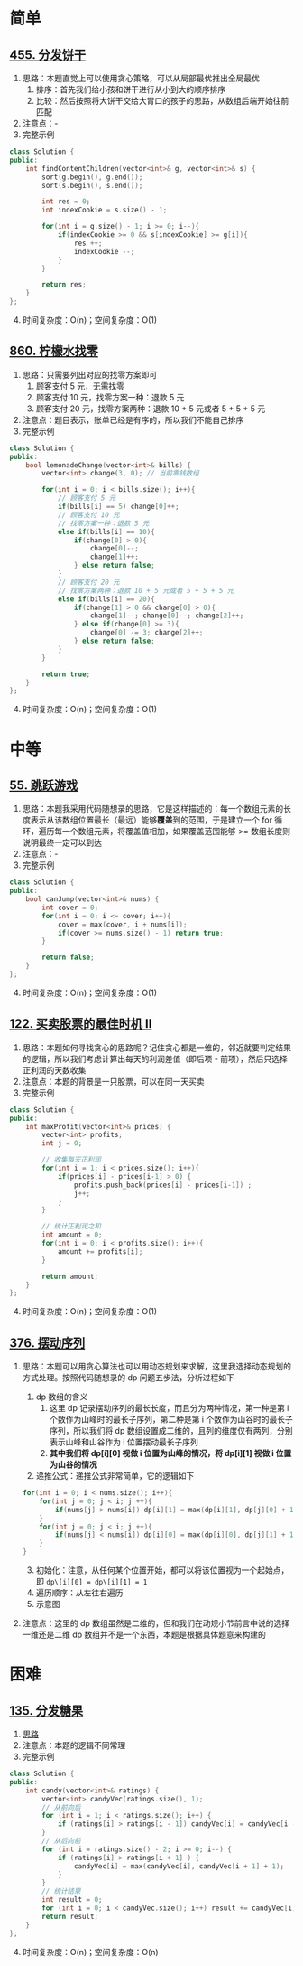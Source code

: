  # 简单

## [455. 分发饼干](https://leetcode.cn/problems/assign-cookies/)

1. 思路：本题直觉上可以使用贪心策略，可以从局部最优推出全局最优
   1. 排序：首先我们给小孩和饼干进行从小到大的顺序排序
   2. 比较：然后按照将大饼干交给大胃口的孩子的思路，从数组后端开始往前匹配
2. 注意点：-
3. 完整示例

```c++
class Solution {
public:
    int findContentChildren(vector<int>& g, vector<int>& s) {
        sort(g.begin(), g.end());
        sort(s.begin(), s.end());

        int res = 0;
        int indexCookie = s.size() - 1;

        for(int i = g.size() - 1; i >= 0; i--){
            if(indexCookie >= 0 && s[indexCookie] >= g[i]){
                res ++;
                indexCookie --;
            }
        }

        return res;
    }
};
```

4. 时间复杂度：O(n)；空间复杂度：O(1)

## [860. 柠檬水找零](https://leetcode.cn/problems/lemonade-change/)

1. 思路：只需要列出对应的找零方案即可
   1. 顾客支付 5 元，无需找零
   2. 顾客支付 10 元，找零方案一种：退款 5 元
   3. 顾客支付 20 元，找零方案两种：退款 10 + 5 元或者 5 + 5 + 5 元
2. 注意点：题目表示，账单已经是有序的，所以我们不能自己排序
3. 完整示例

```c++
class Solution {
public:
    bool lemonadeChange(vector<int>& bills) {
        vector<int> change(3, 0); // 当前零钱数组

        for(int i = 0; i < bills.size(); i++){
            // 顾客支付 5 元
            if(bills[i] == 5) change[0]++;
            // 顾客支付 10 元
            // 找零方案一种：退款 5 元
            else if(bills[i] == 10){
                if(change[0] > 0){
                    change[0]--;
                    change[1]++;
                } else return false;
            }
            // 顾客支付 20 元
            // 找零方案两种：退款 10 + 5 元或者 5 + 5 + 5 元
            else if(bills[i] == 20){
                if(change[1] > 0 && change[0] > 0){
                    change[1]--; change[0]--; change[2]++;
                } else if(change[0] >= 3){
                    change[0] -= 3; change[2]++;
                } else return false;
            }
        }

        return true;
    }
};
```

4. 时间复杂度：O(n)；空间复杂度：O(1)

# 中等

## [55. 跳跃游戏](https://leetcode.cn/problems/jump-game/)

1. 思路：本题我采用代码随想录的思路，它是这样描述的：每一个数组元素的长度表示从该数组位置最长（最远）能够**覆盖**到的范围，于是建立一个 for 循环，遍历每一个数组元素，将覆盖值相加，如果覆盖范围能够 >= 数组长度则说明最终一定可以到达
2. 注意点：-
3. 完整示例

```c++
class Solution {
public:
    bool canJump(vector<int>& nums) {
        int cover = 0;
        for(int i = 0; i <= cover; i++){
            cover = max(cover, i + nums[i]);
            if(cover >= nums.size() - 1) return true;
        }

        return false;
    }
};
```

4. 时间复杂度：O(n)；空间复杂度：O(1)

## [122. 买卖股票的最佳时机 II](https://leetcode.cn/problems/best-time-to-buy-and-sell-stock-ii/)

1. 思路：本题如何寻找贪心的思路呢？记住贪心都是一维的，邻近就要判定结果的逻辑，所以我们考虑计算出每天的利润差值（即后项 - 前项），然后只选择正利润的天数收集
2. 注意点：本题的背景是一只股票，可以在同一天买卖
3. 完整示例

```c++
class Solution {
public:
    int maxProfit(vector<int>& prices) {
        vector<int> profits;
        int j = 0;

        // 收集每天正利润
        for(int i = 1; i < prices.size(); i++){
            if(prices[i] - prices[i-1] > 0) {
                profits.push_back(prices[i] - prices[i-1]) ;
                j++;
            }
        }

        // 统计正利润之和
        int amount = 0;
        for(int i = 0; i < profits.size(); i++){
            amount += profits[i];
        }

        return amount;
    }
};
```

4. 时间复杂度：O(n)；空间复杂度：O(1)

## [376. 摆动序列](https://leetcode.cn/problems/wiggle-subsequence/)

1. 思路：本题可以用贪心算法也可以用动态规划来求解，这里我选择动态规划的方式处理。按照代码随想录的 dp 问题五步法，分析过程如下

   1. dp 数组的含义
      1. 这里 dp 记录摆动序列的最长长度，而且分为两种情况，第一种是第 i 个数作为山峰时的最长子序列，第二种是第 i 个数作为山谷时的最长子序列，所以我们将 dp 数组设置成二维的，且列的维度仅有两列，分别表示山峰和山谷作为 i 位置摆动最长子序列
      2. **其中我们将 dp\[i][0] 视做 i 位置为山峰的情况，将 dp\[i][1] 视做 i 位置为山谷的情况**
   2. 递推公式：递推公式非常简单，它的逻辑如下

   ```c++
   for(int i = 0; i < nums.size(); i++){
       for(int j = 0; j < i; j ++){
           if(nums[j] > nums[i]) dp[i][1] = max(dp[i][1], dp[j][0] + 1);
       }
       for(int j = 0; j < i; j ++){
           if(nums[j] < nums[i]) dp[i][0] = max(dp[i][0], dp[j][1] + 1);
       }
   }
   ```

   3. 初始化：注意，从任何某个位置开始，都可以将该位置视为一个起始点，即 `dp\[i][0] = dp\[i][1] = 1`
   4. 遍历顺序：从左往右遍历
   5. 示意图

2. 注意点：这里的 dp 数组虽然是二维的，但和我们在动规小节前言中说的选择一维还是二维 dp 数组并不是一个东西，本题是根据具体题意来构建的

# 困难

## [135. 分发糖果](https://leetcode.cn/problems/candy/)

1. [思路](https://programmercarl.com/0135.%E5%88%86%E5%8F%91%E7%B3%96%E6%9E%9C.html#%E6%80%9D%E8%B7%AF)
2. 注意点：本题的逻辑不同常理
3. 完整示例

```c++
class Solution {
public:
    int candy(vector<int>& ratings) {
        vector<int> candyVec(ratings.size(), 1);
        // 从前向后
        for (int i = 1; i < ratings.size(); i++) {
            if (ratings[i] > ratings[i - 1]) candyVec[i] = candyVec[i - 1] + 1;
        }
        // 从后向前
        for (int i = ratings.size() - 2; i >= 0; i--) {
            if (ratings[i] > ratings[i + 1] ) {
                candyVec[i] = max(candyVec[i], candyVec[i + 1] + 1);
            }
        }
        // 统计结果
        int result = 0;
        for (int i = 0; i < candyVec.size(); i++) result += candyVec[i];
        return result;
    }
};
```

4. 时间复杂度：O(n)；空间复杂度：O(n)